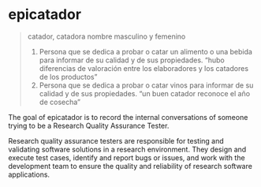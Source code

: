 
<!-- README.md is generated from README.Rmd. Please edit that file -->

# epicatador

> catador, catadora nombre masculino y femenino
>
> 1.  Persona que se dedica a probar o catar un alimento o una bebida
>     para informar de su calidad y de sus propiedades. “hubo
>     diferencias de valoración entre los elaboradores y los catadores
>     de los productos”
> 2.  Persona que se dedica a probar o catar vinos para informar de su
>     calidad y de sus propiedades. “un buen catador reconoce el año de
>     cosecha”

<!-- badges: start -->
<!-- badges: end -->

The goal of epicatador is to record the internal conversations of
someone trying to be a Research Quality Assurance Tester.

Research quality assurance testers are responsible for testing and
validating software solutions in a research environment. They design and
execute test cases, identify and report bugs or issues, and work with
the development team to ensure the quality and reliability of research
software applications.
